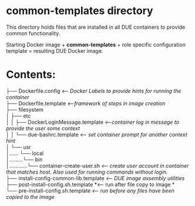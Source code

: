 # common-templates directory 
This directory holds files that are installed in all DUE containers to provide
common functionality.  

Starting Docker image + **common-templates** + role specific configuration template = resulting DUE Docker image.

# Contents:
├── Dockerfile.config    *<-- Docker Labels to provide hints for running the container*  
├── Dockerfile.template  *<--framework of steps in image creation*  
├── filesystem  
│   ├── etc  
│   │   ├── DockerLoginMessage.template  *<--container log in message to provide the user some context*  
│   │   └── due-bashrc.template          *<-- set container prompt for another context hint*  
│   └── usr  
│...... └── local  
│.........└── bin  
│............└── container-create-user.sh  *<-- create user account in container that matches host. Also used for running commands without login.*  
├── install-config-common-lib.template     *<-- DUE image assembly utilities*    
├── post-install-config.sh.template        *<-- run after file copy to image *  
└── pre-install-config.sh.template         *<-- run before any files have been copied to the image*

